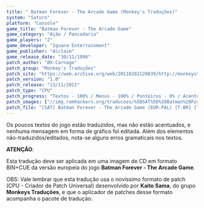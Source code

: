 ```yaml
---
title: " Batman Forever - The Arcade Game (Monkey's Traduções)"
system: "Saturn"
platform: "Console"
game_title: "Batman Forever - The Arcade Game"
game_category: "Ação / Pancadaria"
game_players: "2"
game_developer: "Iguana Entertainment"
game_publisher: "Acclaim"
game_release_date: "30/11/1996"
patch_author: "ØX-Carnage"
patch_group: "Monkey's Traduções"
patch_site: "https://web.archive.org/web/20110202120839/http://monkeystraducoes.com/"
patch_version: "1.0"
patch_release: "13/11/2011"
patch_type: "CPU"
patch_progress: "Textos - 100% / Menus - 100% / Ponteiros - 0% / Acentos - 0% / Gráficos - 0%"
patch_images: ["//img.romhackers.org/traducoes/%5BSAT%5D%20Batman%20Forever%20-%20The%20Arcade%20Game%20-%20Monkey's%20Tradu%C3%A7%C3%B5es%20-%201.png","//img.romhackers.org/traducoes/%5BSAT%5D%20Batman%20Forever%20-%20The%20Arcade%20Game%20-%20Monkey's%20Tradu%C3%A7%C3%B5es%20-%202.jpg","//img.romhackers.org/traducoes/%5BSAT%5D%20Batman%20Forever%20-%20The%20Arcade%20Game%20-%20Monkey's%20Tradu%C3%A7%C3%B5es%20-%203.png"]
patch_file: "[SAT] Batman Forever - The Arcade Game (EUR-PAL) [T-BR] [T-ØX-Carnage G-Monkey's Traduções] [V-1.0 A-2011].zip"
---
```

Os poucos textos do jogo estão traduzidos, mas não estão acentuados, e nenhuma mensagem em forma de gráfico foi editada. Além dos elementos não-traduzidos/editados, nota-se alguns erros gramaticais nos textos.

<b>ATENÇÃO</b>:

Esta tradução deve ser aplicada em uma imagem de CD em formato BIN+CUE da versão europeia do jogo <b>Batman Forever - The Arcade Game</b>.

OBS: Vale lembrar que esta tradução usa o novíssimo formato de patch (CPU - Criador de Patch Universal) desenvolvido por <b>Kaito Sama</b>, do grupo <b>Monkeys Traduções</b>, e que o aplicador de patches desse formato acompanha o pacote de tradução.
